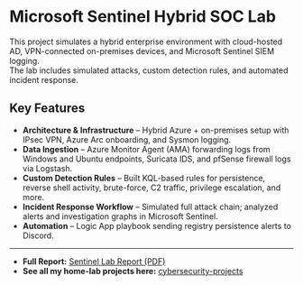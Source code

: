 # Microsoft Sentinel Hybrid SOC Lab

This project simulates a hybrid enterprise environment with cloud-hosted AD, VPN-connected on-premises devices, and Microsoft Sentinel SIEM logging.  
The lab includes simulated attacks, custom detection rules, and automated incident response.

## Key Features

- **Architecture & Infrastructure** – Hybrid Azure + on-premises setup with IPsec VPN, Azure Arc onboarding, and Sysmon logging.
- **Data Ingestion** – Azure Monitor Agent (AMA) forwarding logs from Windows and Ubuntu endpoints, Suricata IDS, and pfSense firewall logs via Logstash.
- **Custom Detection Rules** – Built KQL-based rules for persistence, reverse shell activity, brute-force, C2 traffic, privilege escalation, and more.
- **Incident Response Workflow** – Simulated full attack chain; analyzed alerts and investigation graphs in Microsoft Sentinel.
- **Automation** – Logic App playbook sending registry persistence alerts to Discord.

---
- **Full Report:** [Sentinel Lab Report (PDF)](Sentinel-Lab/legacy-sentinel-lab/SentinelLab_NM.pdf)
- **See all my home-lab projects here:** [cybersecurity-projects](https://github.com/Oligo12/cybersecurity-projects/tree/main)
